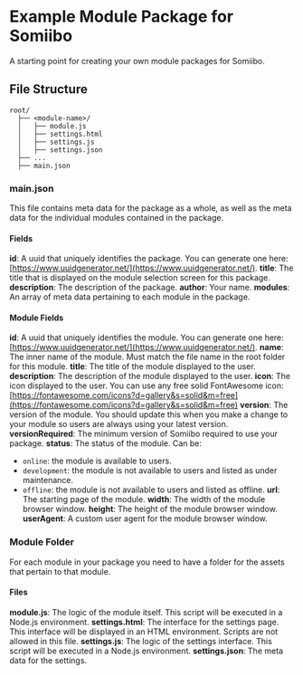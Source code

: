 # Example Module Package for Somiibo
A starting point for creating your own module packages for Somiibo.

## File Structure
```
root/
  ├── <module-name>/
  │   ├── module.js
  │   ├── settings.html
  │   ├── settings.js
  │   ├── settings.json
  ├── ...
  ├── main.json
```

### main.json
This file contains meta data for the package as a whole, as well as the meta data for the individual modules contained in the package.

#### Fields
**id**: A uuid that uniquely identifies the package. You can generate one here: [https://www.uuidgenerator.net/](https://www.uuidgenerator.net/).
**title**: The title that is displayed on the module selection screen for this package.
**description**: The description of the package.
**author**: Your name.
**modules**: An array of meta data pertaining to each module in the package.

#### Module Fields
**id**: A uuid that uniquely identifies the module. You can generate one here: [https://www.uuidgenerator.net/](https://www.uuidgenerator.net/).
**name**: The inner name of the module. Must match the file name in the root folder for this module.
**title**: The title of the module displayed to the user.
**description**: The description of the module displayed to the user.
**icon**: The icon displayed to the user. You can use any free solid FontAwesome icon: [https://fontawesome.com/icons?d=gallery&s=solid&m=free](https://fontawesome.com/icons?d=gallery&s=solid&m=free)
**version**: The version of the module. You should update this when you make a change to your module so users are always using your latest version.
**versionRequired**: The minimum version of Somiibo required to use your package.
**status**: The status of the module. Can be:
  - `online`: the module is available to users.
  - `development`: the module is not available to users and listed as under maintenance.
  - `offline`: the module is not available to users and listed as offline.
**url**: The starting page of the module.
**width**: The width of the module browser window.
**height**: The height of the module browser window.
**userAgent**: A custom user agent for the module browser window.


### Module Folder
For each module in your package you need to have a folder for the assets that pertain to that module.

#### Files
**module.js**: The logic of the module itself. This script will be executed in a Node.js environment.
**settings.html**: The interface for the settings page. This interface will be displayed in an HTML environment. Scripts are not allowed in this file.
**settings.js**: The logic of the settings interface. This script will be executed in a Node.js environment.
**settings.json**: The meta data for the settings.

